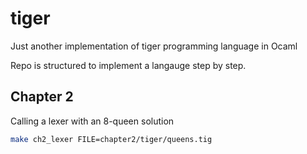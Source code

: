 # tiger

Just another implementation of tiger programming language in Ocaml

Repo is structured to implement a langauge step by step.

## Chapter 2

Calling a lexer with an 8-queen solution

``` sh
make ch2_lexer FILE=chapter2/tiger/queens.tig
```

